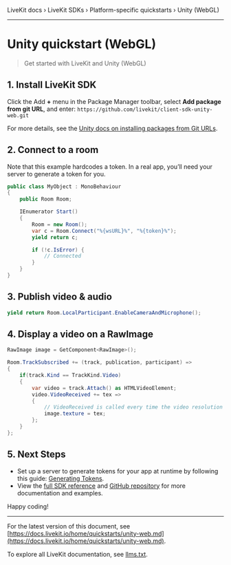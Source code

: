LiveKit docs › LiveKit SDKs › Platform-specific quickstarts › Unity (WebGL)

---

# Unity quickstart (WebGL)

> Get started with LiveKit and Unity (WebGL)

## 1. Install LiveKit SDK

Click the Add **+** menu in the Package Manager toolbar, select **Add package from git URL**, and enter: `https://github.com/livekit/client-sdk-unity-web.git`

For more details, see the [Unity docs on installing packages from Git URLs](https://docs.unity3d.com/Manual/upm-ui-giturl.html).

## 2. Connect to a room

Note that this example hardcodes a token. In a real app, you’ll need your server to generate a token for you.

```cs
public class MyObject : MonoBehaviour
{
    public Room Room;

    IEnumerator Start()
    {
        Room = new Room();
        var c = Room.Connect("%{wsURL}%", "%{token}%");
        yield return c;

        if (!c.IsError) {
            // Connected
        }
    }
}

```

## 3. Publish video & audio

```cs
yield return Room.LocalParticipant.EnableCameraAndMicrophone();

```

## 4. Display a video on a RawImage

```cs
RawImage image = GetComponent<RawImage>();

Room.TrackSubscribed += (track, publication, participant) =>
{
    if(track.Kind == TrackKind.Video)
    {
        var video = track.Attach() as HTMLVideoElement;
        video.VideoReceived += tex =>
        {
            // VideoReceived is called every time the video resolution changes
            image.texture = tex;
        };
    }
};

```

## 5. Next Steps

- Set up a server to generate tokens for your app at runtime by following this guide: [Generating Tokens](https://docs.livekit.io/home/server/generating-tokens.md).
- View the [full SDK reference](https://livekit.github.io/client-sdk-unity-web/) and [GitHub repository](https://github.com/livekit/client-sdk-unity-web) for more documentation and examples.

Happy coding!

---


For the latest version of this document, see [https://docs.livekit.io/home/quickstarts/unity-web.md](https://docs.livekit.io/home/quickstarts/unity-web.md).

To explore all LiveKit documentation, see [llms.txt](https://docs.livekit.io/llms.txt).